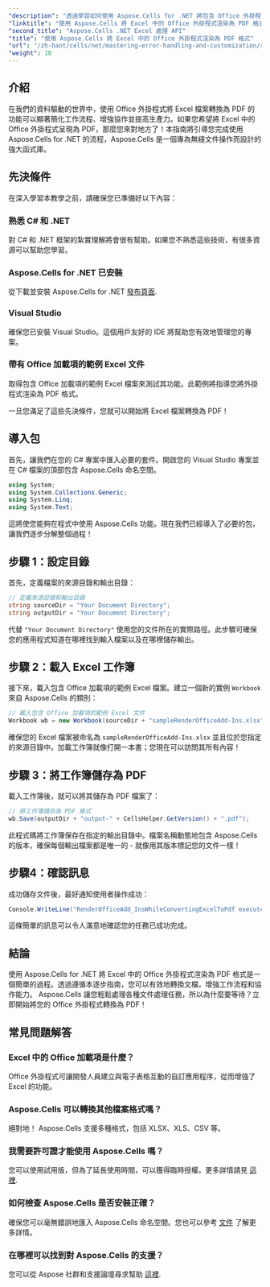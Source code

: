 ```yaml
---
"description": "透過學習如何使用 Aspose.Cells for .NET 將包含 Office 外掛程式的 Excel 檔案無縫轉換為 PDF 格式，充分發揮 Excel 工作流程的潛力。本綜合指引提供了循序漸進的方法。"
"linktitle": "使用 Aspose.Cells 將 Excel 中的 Office 外掛程式渲染為 PDF 格式"
"second_title": "Aspose.Cells .NET Excel 處理 API"
"title": "使用 Aspose.Cells 將 Excel 中的 Office 外掛程式渲染為 PDF 格式"
"url": "/zh-hant/cells/net/mastering-error-handling-and-customization/render-office-add-ins-in-excel-to-pdf-format/"
"weight": 10
---
```


## 介紹

在我們的資料驅動的世界中，使用 Office 外掛程式將 Excel 檔案轉換為 PDF 的功能可以顯著簡化工作流程、增強協作並提高生產力。如果您希望將 Excel 中的 Office 外掛程式呈現為 PDF，那麼您來對地方了！本指南將引導您完成使用 Aspose.Cells for .NET 的流程，Aspose.Cells 是一個專為無縫文件操作而設計的強大函式庫。

## 先決條件

在深入學習本教學之前，請確保您已準備好以下內容：

### 熟悉 C# 和 .NET
對 C# 和 .NET 框架的紮實理解將會很有幫助。如果您不熟悉這些技術，有很多資源可以幫助您學習。

### Aspose.Cells for .NET 已安裝
從下載並安裝 Aspose.Cells for .NET [發布頁面](https://releases。aspose.com/cells/net/).

### Visual Studio
確保您已安裝 Visual Studio。這個用戶友好的 IDE 將幫助您有效地管理您的專案。

### 帶有 Office 加載項的範例 Excel 文件
取得包含 Office 加載項的範例 Excel 檔案來測試其功能。此範例將指導您將外掛程式渲染為 PDF 格式。

一旦您滿足了這些先決條件，您就可以開始將 Excel 檔案轉換為 PDF！

## 導入包
首先，讓我們在您的 C# 專案中匯入必要的套件。開啟您的 Visual Studio 專案並在 C# 檔案的頂部包含 Aspose.Cells 命名空間。

```csharp
using System;
using System.Collections.Generic;
using System.Linq;
using System.Text;
```
這將使您能夠在程式中使用 Aspose.Cells 功能。現在我們已經導入了必要的包，讓我們逐步分解整個過程！

## 步驟 1：設定目錄

首先，定義檔案的來源目錄和輸出目錄：

```csharp
// 定義來源目錄和輸出目錄
string sourceDir = "Your Document Directory";
string outputDir = "Your Document Directory";
```

代替 `"Your Document Directory"` 使用您的文件所在的實際路徑。此步驟可確保您的應用程式知道在哪裡找到輸入檔案以及在哪裡儲存輸出。

## 步驟 2：載入 Excel 工作簿

接下來，載入包含 Office 加載項的範例 Excel 檔案。建立一個新的實例 `Workbook` 來自 Aspose.Cells 的類別：

```csharp
// 載入包含 Office 加載項的範例 Excel 文件
Workbook wb = new Workbook(sourceDir + "sampleRenderOfficeAdd-Ins.xlsx");
```

確保您的 Excel 檔案被命名為 `sampleRenderOfficeAdd-Ins.xlsx` 並且位於您指定的來源目錄中。加載工作簿就像打開一本書；您現在可以訪問其所有內容！

## 步驟 3：將工作簿儲存為 PDF

載入工作簿後，就可以將其儲存為 PDF 檔案了：

```csharp
// 將工作簿儲存為 PDF 格式
wb.Save(outputDir + "output-" + CellsHelper.GetVersion() + ".pdf");
```

此程式碼將工作簿保存在指定的輸出目錄中。檔案名稱動態地包含 Aspose.Cells 的版本，確保每個輸出檔案都是唯一的 - 就像用其版本標記您的文件一樣！

## 步驟4：確認訊息

成功儲存文件後，最好通知使用者操作成功：

```csharp
Console.WriteLine("RenderOfficeAdd_InsWhileConvertingExcelToPdf executed successfully.");
```

這條簡單的訊息可以令人滿意地確認您的任務已成功完成。

## 結論

使用 Aspose.Cells for .NET 將 Excel 中的 Office 外掛程式渲染為 PDF 格式是一個簡單的過程。透過遵循本逐步指南，您可以有效地轉換文檔，增強工作流程和協作能力。 Aspose.Cells 讓您輕鬆處理各種文件處理任務，所以為什麼要等待？立即開始將您的 Office 外掛程式轉換為 PDF！

## 常見問題解答

### Excel 中的 Office 加載項是什麼？
Office 外掛程式可讓開發人員建立與電子表格互動的自訂應用程序，從而增強了 Excel 的功能。

### Aspose.Cells 可以轉換其他檔案格式嗎？
絕對地！ Aspose.Cells 支援多種格式，包括 XLSX、XLS、CSV 等。

### 我需要許可證才能使用 Aspose.Cells 嗎？
您可以使用試用版，但為了延長使用時間，可以獲得臨時授權。更多詳情請見 [這裡](https://purchase。aspose.com/temporary-license/).

### 如何檢查 Aspose.Cells 是否安裝正確？
確保您可以毫無錯誤地匯入 Aspose.Cells 命名空間。您也可以參考 [文件](https://reference.aspose.com/cells/net/) 了解更多詳情。

### 在哪裡可以找到對 Aspose.Cells 的支援？
您可以從 Aspose 社群和支援論壇尋求幫助 [這裡](https://forum。aspose.com/c/cells/9).